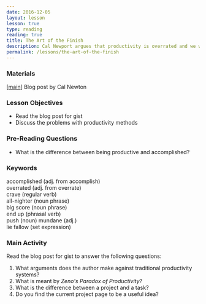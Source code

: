 ```yaml
---
date: 2016-12-05 
layout: lesson
lesson: true
type: reading
reading: true
title: The Art of the Finish
description: Cal Newport argues that productivity is overrated and we would be better off focusing on accomplishments
permalink: /lessons/the-art-of-the-finish
--- 
```

### Materials 
[<a href="https://www.scotthyoung.com/blog/2007/10/18/the-art-of-the-finish-how-to-go-from-busy-to-accomplished/" target="_blank">main</a>] Blog post by Cal Newton  

### Lesson Objectives 

- Read the blog post for gist 
- Discuss the problems with productivity methods 

### Pre-Reading Questions 

- What is the difference between being productive and accomplished? 

### Keywords

accomplished (adj. from accomplish)  
overrated (adj. from overrate)  
crave (regular verb)  
all-nighter (noun phrase)  
big score (noun phrase)  
end up (phrasal verb)  
push (noun) 
mundane (adj.)  
lie fallow (set expression)


### Main Activity 

Read the blog post for gist to answer the following questions: 

1. What arguments does the author make against traditional productivity systems? 
2. What is meant by *Zeno's Paradox of Productivity*? 
3. What is the difference between a project and a task? 
4. Do you find the current project page to be a useful idea?  
